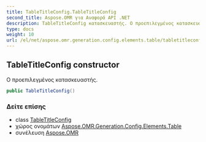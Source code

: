 ```yaml
---
title: TableTitleConfig.TableTitleConfig
second_title: Aspose.OMR για Αναφορά API .NET
description: TableTitleConfig κατασκευαστής. Ο προεπιλεγμένος κατασκευαστής.
type: docs
weight: 10
url: /el/net/aspose.omr.generation.config.elements.table/tabletitleconfig/tabletitleconfig/
---
```

## TableTitleConfig constructor

Ο προεπιλεγμένος κατασκευαστής.

```csharp
public TableTitleConfig()
```

### Δείτε επίσης

* class [TableTitleConfig](../)
* χώρος ονομάτων [Aspose.OMR.Generation.Config.Elements.Table](../../tabletitleconfig/)
* συνέλευση [Aspose.OMR](../../../)


